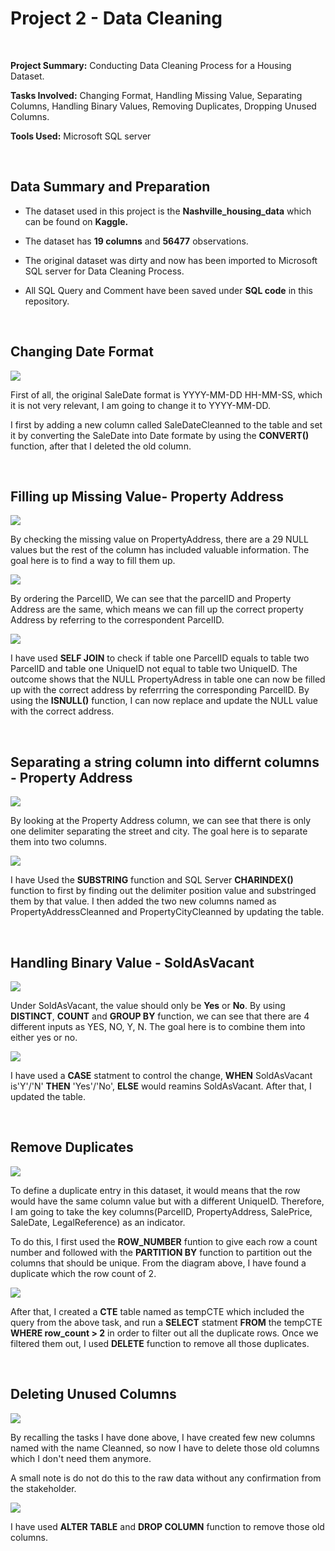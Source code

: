 # Project 2 - Data Cleaning

<br/>

**Project Summary:** Conducting Data Cleaning Process for a Housing Dataset.

**Tasks Involved:** Changing Format, Handling Missing Value, Separating Columns, Handling Binary Values, Removing Duplicates, Dropping Unused Columns.

**Tools Used:** Microsoft SQL server

<br/>

## Data Summary and Preparation

- The dataset used in this project is the **Nashville_housing_data** which can be found on **Kaggle.**

- The dataset has **19 columns** and **56477** observations.

- The original dataset was dirty and now has been imported to Microsoft SQL server for Data Cleaning Process. 

- All SQL Query and Comment have been saved under **SQL code** in this repository.

<br/>

## Changing Date Format

![](images/1.png)

First of all, the original SaleDate format is YYYY-MM-DD HH-MM-SS, which it is not very relevant, I am going to change it to YYYY-MM-DD.

I first by adding a new column called SaleDateCleanned to the table and set it by converting the SaleDate into Date formate by using the **CONVERT()** function, after that I deleted the old column.

<br/>

## Filling up Missing Value- Property Address

![](images/2.png)

By checking the missing value on PropertyAddress, there are a 29 NULL values but the rest of the column has included valuable information. The goal here is to find a way to fill them up. 

![](images/3.png)

By ordering the ParcelID, We can see that the parcelID and Property Address are the same, which means we can fill up the correct property Address by referring to the correspondent ParcelID.

![](images/4.png)

I have used **SELF JOIN** to check if table one ParcelID equals to table two ParcelID and table one UniqueID not equal to table two UniqueID. The outcome shows that the NULL PropertyAdress in table one can now be filled up with the correct address by referrring the corresponding ParcelID. By using the **ISNULL()** function, I can now replace and update the NULL value with the correct address.

<br/>

## Separating a string column into differnt columns - Property Address

![](images/5.png)

By looking at the Property Address column, we can see that there is only one delimiter separating the street and city. The goal here is to separate them into two columns.

![](images/6.png)

I have Used the **SUBSTRING** function and SQL Server **CHARINDEX()** function to first by finding out the delimiter position value and substringed them by that value. I then added the two new columns named as PropertyAddressCleanned and PropertyCityCleanned by updating the table. 

<br/>

## Handling Binary Value - SoldAsVacant

![](images/7.png)

Under SoldAsVacant, the value should only be **Yes** or **No**. By using **DISTINCT**, **COUNT** and **GROUP BY** function, we can see that there are 4 different inputs as YES, NO, Y, N. The goal here is to combine them into either yes or no. 

![](images/8.png)

I have used a **CASE** statment to control the change, **WHEN** SoldAsVacant is'Y'/'N' **THEN** 'Yes'/'No', **ELSE** would reamins SoldAsVacant. After that, I updated the table. 

<br/>

## Remove Duplicates

![](images/9.png)

To define a duplicate entry in this dataset, it would means that the row would have the same column value but with a different UniqueID. Therefore, I am going to take the key columns(ParcelID, PropertyAddress, SalePrice, SaleDate, LegalReference) as an indicator. 

To do this, I first used the **ROW_NUMBER** funtion to give each row a count number and followed with the **PARTITION BY** function to partition out the columns that should be unique. From the diagram above, I have found a duplicate which the row count of 2. 

![](images/10.png)

After that, I created a **CTE** table named as tempCTE which included the query from the above task, and run a **SELECT** statment **FROM** the tempCTE **WHERE row_count > 2** in order to filter out all the duplicate rows. Once we filtered them out, I used **DELETE** function to remove all those duplicates. 

<br/>

## Deleting Unused Columns

![](images/11.png)

By recalling the tasks I have done above, I have created few new columns named with the name Cleanned, so now I have to delete those old columns which I don't need them anymore. 

A small note is do not do this to the raw data without any confirmation from the stakeholder.  

![](images/12.png)

I have used **ALTER TABLE** and **DROP COLUMN** function to remove those old columns. 










